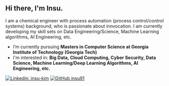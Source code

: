 <h2> Hi there, I'm Insu.</h2>

I am a chemical engineer with process automation (process control/control systems) background, who is passionate about innvocation. I am currently developing my skill sets on Data Engineering/Science, Machine Learning algorithms, AI Engineering, etc. 

- I’m currently pursuing **Masters in Computer Science at Georgia Institute of Technology (Georgia Tech)**
- I'm interested in: **Big Data, Cloud Computing, Cyber Security, Data Science, Machine Learning/Deep Learning Algorithms, AI Engineering, etc.**

[![Linkedin: insu-kim](https://img.shields.io/badge/-insukim-blue?style=flat-square&logo=Linkedin&logoColor=white&link=https://www.linkedin.com/in/insu-kim/)](https://www.linkedin.com/in/insu-kim/)
[![GitHub insu91](https://img.shields.io/github/followers/insu91?label=follow&style=social)](https://github.com/insu91)
